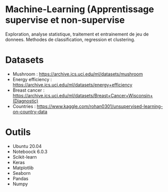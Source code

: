 # Machine-Learning (Apprentissage supervise et non-supervise
Exploration, analyse statistique, traitement et entrainement de jeu de donnees. Methodes de classification, regression et clustering.

# Datasets
- Mushroom : https://archive.ics.uci.edu/ml/datasets/mushroom
- Energy efficiency : https://archive.ics.uci.edu/ml/datasets/energy+efficiency
- Breast cancer : https://archive.ics.uci.edu/ml/datasets/Breast+Cancer+Wisconsin+(Diagnostic)
- Countries : https://www.kaggle.com/rohan0301/unsupervised-learning-on-country-data

# Outils
- Ubuntu 20.04
- Noteboock 6.0.3
- Scikit-learn
- Keras
- Matplotlib
- Seaborn
- Pandas
- Numpy
